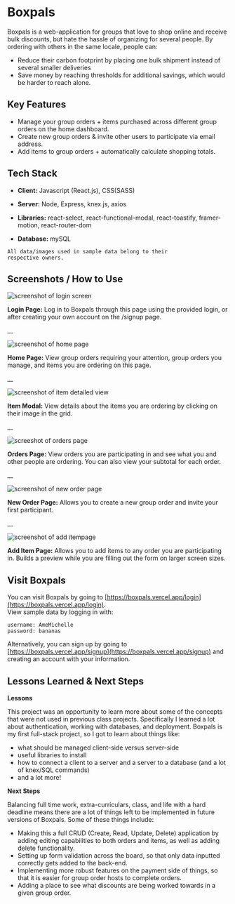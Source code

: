 
# Boxpals 

Boxpals is a web-application for groups that love to shop online and receive bulk discounts, but hate the hassle of organizing for several people. By ordering with others in the same locale, people can:

- Reduce their carbon footprint by placing one bulk shipment instead of several smaller deliveries 
- Save money by reaching thresholds for additional savings, which would be harder to reach alone. 



## Key Features

- Manage your group orders + items purchased across different group orders on the home dashboard. 
- Create new group orders & invite other users to participate via email address. 
- Add items to group orders + automatically calculate shopping totals.



## Tech Stack

- **Client:** Javascript (React.js), CSS(SASS)

- **Server:** Node, Express, knex.js, axios

- **Libraries:**  react-select, react-functional-modal, react-toastify, framer-motion, react-router-dom

- **Database:** mySQL

```
All data/images used in sample data belong to their 
respective owners.
```


## Screenshots / How to Use

![screenshot of login screen](https://i.ibb.co/y0K56sD/Screenshot-2023-03-10-at-1-25-11-PM.png)

**Login Page:** Log in to Boxpals through this page using the provided login, or after creating your own account on the /signup page. 

__

![screenshot of home page](https://i.ibb.co/D8cbmT5/Screenshot-2023-03-10-at-1-22-15-PM.png)

**Home Page:** View group orders requiring your attention,  group orders you manage, and items you are ordering on this page. 

__

![screenshot of item detailed view](https://i.ibb.co/y84B0kG/Screenshot-2023-03-10-at-1-22-49-PM.png)

**Item Modal:** View details about the items you are ordering by clicking on their image in the grid. 


__

![screeshot of orders page](https://i.ibb.co/N194F79/Screenshot-2023-03-10-at-1-48-17-PM.png)

**Orders Page:** View orders you are participating in and see what you and other people are ordering. You can also view your subtotal for each order.  

__

![screenshot of new order page](https://i.ibb.co/vjfz5Cj/Screenshot-2023-03-10-at-1-59-54-PM.png)

**New Order Page:** Allows you to create a new group order and invite your first participant. 


__

![screenshot of add itempage](https://i.ibb.co/yXGD7qm/Screenshot-2023-03-10-at-2-24-15-PM.png) 

**Add Item Page:** Allows you to add items to any order you are participating in. Builds a preview while you are filling out the form on larger screen sizes. 
## Visit Boxpals

You can visit Boxpals by going to [https://boxpals.vercel.app/login](https://boxpals.vercel.app/login).  
View sample data by logging in with: 

```
username: AmeMichelle
password: bananas
```

Alternatively, you can sign up by going to [https://boxpals.vercel.app/signup](https://boxpals.vercel.app/signup) and creating an account with your information.
## Lessons Learned & Next Steps

**Lessons**

This project was an opportunity to learn more about some of the concepts that were not used in previous class projects. Specifically I learned a lot about authentication, working with databases, and deployment. Boxpals is my first full-stack project, so I got to learn about things like: 
- what should be managed client-side versus server-side
- useful libraries to install
- how to connect a client to a server and a server to a database (and a lot of knex/SQL commands)
- and a lot more! 

**Next Steps**

Balancing full time work, extra-curriculars, class, and life with a hard deadline means there are a lot of things left to be implemented in future versions of Boxpals. Some of these things include: 

- Making this a full CRUD (Create, Read, Update, Delete) application by adding editing capabilities to both orders  and items, as well as adding delete functionality. 
- Setting up form validation across the board, so that only data inputted correctly gets added to the back-end. 
- Implementing more robust features on the payment side of things, so that it is easier for group order hosts to complete orders.
- Adding a place to see what discounts are being worked towards in a given group order. 

